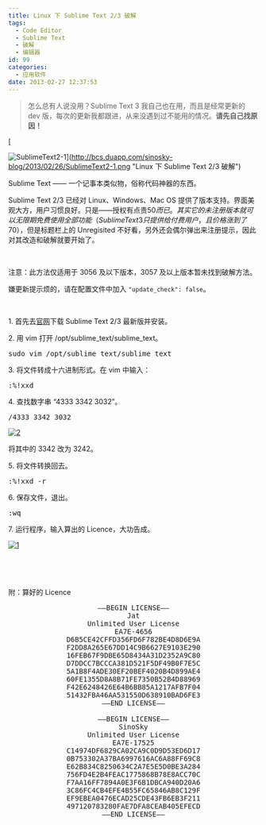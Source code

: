 ```yaml
---
title: Linux 下 Sublime Text 2/3 破解
tags:
  - Code Editor
  - Sublime Text
  - 破解
  - 编辑器
id: 99
categories:
  - 应用软件
date: 2013-02-27 12:37:53
---
```


> 怎么总有人说没用？Sublime Text 3 我自己也在用，而且是经常更新的 dev 版，每次的更新我都跟进，从来没遇到过不能用的情况。**请先自己找原因！**

[

![SublimeText2-1](http://bcs.duapp.com/sinosky-blog/2013/02/26/SublimeText2-1.png)](http://bcs.duapp.com/sinosky-blog/2013/02/26/SublimeText2-1.png "Linux 下 Sublime Text 2/3 破解")

Sublime Text —— 一个记事本类似物，俗称代码神器的东西。

Sublime Text 2/3 已经对 Linux、Windows、Mac OS  提供了版本支持。界面美观大方，用户习惯良好。只是——授权有点贵$50 而已。其实它的未注册版本就可以无限期免费使用全部功能（Sublime Text 3 只提供给付费用户，且价格涨到了$70），但是标题栏上的 Unregisited 不好看，另外还会偶尔弹出来注册提示，因此对其改造和破解就要开始了。

&nbsp;

注意：此方法仅适用于 3056 及以下版本，3057 及以上版本暂未找到破解方法。

嫌更新提示烦的，请在配置文件中加入 `"update_check": false`。

&nbsp;

1\. 首先去[官网](http://www.sublimetext.com/)下载 Sublime Text 2/3 最新版并安装。

2\. 用 vim 打开 /opt/sublime_text/sublime_text。

<pre class="lang:shell " >
sudo vim /opt/sublime_text/sublime_text
</pre>

3\. 将文件转成十六进制形式。在 vim 中输入：

<pre class="lang:shell " >
:%!xxd
</pre>

4\. 查找数字串 “4333 3342 3032”。

<pre class="lang:shell " >
/4333 3342 3032
</pre>

[![2](http://bcs.duapp.com/sinosky-blog/2013/02/26/22.png)](http://bcs.duapp.com/sinosky-blog/2013/02/26/22.png "2")

将其中的 3342 改为 3242。

5\. 将文件转换回去。

<pre class="lang:shell " >
:%!xxd -r
</pre>

6\. 保存文件，退出。

<pre class="lang:shell " >
:wq
</pre>

7\. 运行程序，输入算出的 Licence，大功告成。

[![1](http://bcs.duapp.com/sinosky-blog/2013/02/26/11.png)](http://bcs.duapp.com/sinosky-blog/2013/02/26/11.png "1")

&nbsp;

&nbsp;

附：算好的 Licence

<pre crayon="false" style="text-align:center;">
—–BEGIN LICENSE—–
Jat
Unlimited User License
EA7E-4656
D6B5CE42CFFD356FD6F782BE4D8D6E9A
F2DD8A265E67DD14C9B6627E9103E290
16FEB67F9DBE65D8434A31D2352A9C80
D7DDCC7BCCCA381D521F5DF49B0F7E5C
5A1B8F4ADE30EF20BEF4020B4D899AE4
60FE1355D8A8B71FE7350B52B4D88969
F42E6248426E64B6BB85A1217AFB7F04
51432FBA46AA531550D638910BAD6FE3
—–END LICENSE—–

—–BEGIN LICENSE—–
SinoSky
Unlimited User License
EA7E-17525
C14974DF6829CA02CA9C0D9D53ED6D17
0B753302A37BA6997616AC6A88FF69C8
E62B834C8250634C2A7E5E5D0BE3A284
756FD4E2B4FEAC1775868B78E8ACC70C
F7AA16FF7894A0E3F6B1DBCA940D20A6
3C86FC4CB4EFE4B55FC65846AB8C129F
EF9EBEA0476ECAD25CDE43FB6EB3F211
497120783280FAE7DFA8CEAB405EFECD
—–END LICENSE—–
</pre>